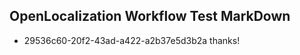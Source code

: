 ## OpenLocalization Workflow Test MarkDown
* 29536c60-20f2-43ad-a422-a2b37e5d3b2a 
thanks!<!--HONumber=Mar16_HO4-->
